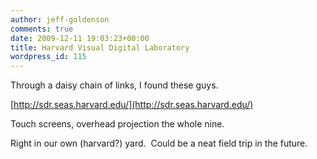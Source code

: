 ```yaml
---
author: jeff-goldenson
comments: true
date: 2009-12-11 19:03:23+00:00
title: Harvard Visual Digital Laboratory
wordpress_id: 115
---
```


Through a daisy chain of links, I found these guys.

[http://sdr.seas.harvard.edu/](http://sdr.seas.harvard.edu/)

Touch screens, overhead projection the whole nine.

Right in our own (harvard?) yard.  Could be a neat field trip in the future.
